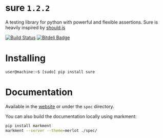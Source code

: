 # sure `1.2.2`

A testing library for python with powerful and flexible assertions. Sure is heavily inspired by [should.js](https://github.com/visionmedia/should.js/)

[![Build Status](https://travis-ci.org/gabrielfalcao/sure.png?branch=master)](https://travis-ci.org/gabrielfalcao/sure)
[![Bitdeli Badge](https://d2weczhvl823v0.cloudfront.net/gabrielfalcao/sure/trend.png)](https://bitdeli.com/free "Bitdeli Badge")


# Installing

    user@machine:~$ [sudo] pip install sure


# Documentation

Available in the [website](http://falcao.it/sure) or under the `spec` directory.

You can also build the documentation locally using markment:

```bash
pip install markment
markment --server --theme=merlot ./spec/
```
